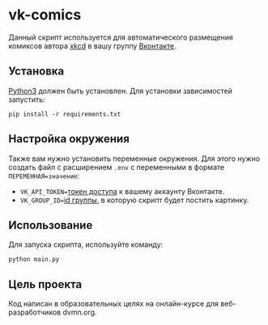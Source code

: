 # vk-comics

Данный скрипт используется для автоматического размещения комиксов автора [xkcd](https://xkcd.com/) в вашу группу
[Вконтакте](https://vk.com/).

## Установка

[Python3](https://dvmn.org/encyclopedia/what-you-need-to-know/python_basics_install_python/) должен быть установлен. Для
установки зависимостей запустить:

```pip install -r requirements.txt```

## Настройка окружения

Также вам нужно установить переменные окружения. Для этого нужно создать файл с расширением `.env` с переменными в
формате ```ПЕРЕМЕННАЯ=значение```:
- `VK_API_TOKEN=`[токен доступа](https://vk.com/dev.php?method=implicit_flow_user) к вашему аккаунту Вконтакте.
- `VK_GROUP_ID=`[id группы](https://regvk.com/id/), в которую скрипт будет постить картинку.

## Использование

Для запуска скрипта, используйте команду:

```python main.py```

## Цель проекта
Код написан в образовательных целях на онлайн-курсе для веб-разработчиков dvmn.org.
